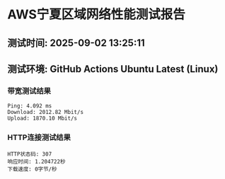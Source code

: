 # AWS宁夏区域网络性能测试报告
## 测试时间: 2025-09-02 13:25:11
## 测试环境: GitHub Actions Ubuntu Latest (Linux)

### 带宽测试结果
```
Ping: 4.092 ms
Download: 2012.82 Mbit/s
Upload: 1870.10 Mbit/s
```

### HTTP连接测试结果
```
HTTP状态码: 307
响应时间: 1.204722秒
下载速度: 0字节/秒
```

